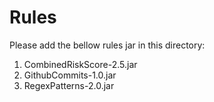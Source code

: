 # Rules
Please add the bellow rules jar in this directory:

1) CombinedRiskScore-2.5.jar
2) GithubCommits-1.0.jar
3) RegexPatterns-2.0.jar
